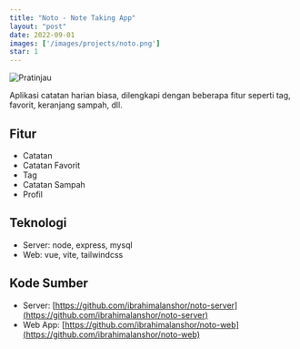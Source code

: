 ```yaml
---
title: "Noto - Note Taking App"
layout: "post"
date: 2022-09-01
images: ['/images/projects/noto.png']
star: 1
---
```


![Pratinjau](/images/projects/noto.png)

Aplikasi catatan harian biasa, dilengkapi dengan beberapa fitur seperti tag, favorit, keranjang sampah, dll.

## Fitur

- Catatan
- Catatan Favorit
- Tag
- Catatan Sampah
- Profil

## Teknologi

- Server: node, express, mysql
- Web: vue, vite, tailwindcss

## Kode Sumber

- Server: [https://github.com/ibrahimalanshor/noto-server](https://github.com/ibrahimalanshor/noto-server)
- Web App: [https://github.com/ibrahimalanshor/noto-web](https://github.com/ibrahimalanshor/noto-web)